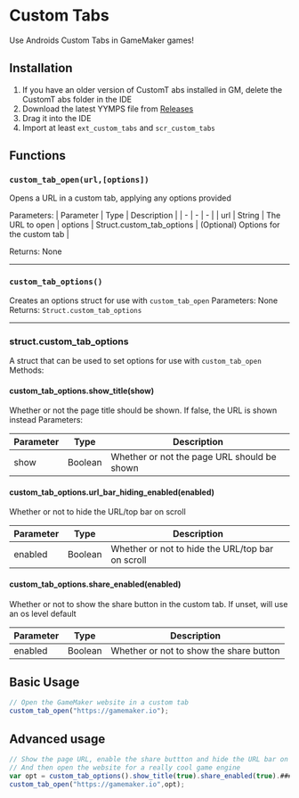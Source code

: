 # Custom Tabs
Use Androids Custom Tabs in GameMaker games!

## Installation
1. If you have an older version of CustomT abs installed in GM, delete the CustomT abs folder in the IDE
2. Download the latest YYMPS file from [Releases](https://github.com/Sidorakh/custom-tabs/releases)
3. Drag it into the IDE
4. Import at least `ext_custom_tabs` and `scr_custom_tabs`

## Functions

### `custom_tab_open(url,[options])`
Opens a URL in a custom tab, applying any options provided

Parameters:
| Parameter | Type | Description |
|  - | - | - |
| url | String | The URL to open |
options | Struct.custom_tab_options | (Optional) Options for the custom tab |

Returns: None

---
### `custom_tab_options()`
Creates an options struct for use with `custom_tab_open`
Parameters: None
Returns: `Struct.custom_tab_options`

---

### struct.custom_tab_options
A struct that can be used to set options for use with `custom_tab_open`
Methods:
#### custom_tab_options.show_title(show)
Whether or not the page title should be shown. If false, the URL is shown instead
Parameters: 

| Parameter | Type | Description
| - | - | - |
show | Boolean | Whether or not the page URL should be shown

#### custom_tab_options.url_bar_hiding_enabled(enabled)
Whether or not to hide the URL/top bar on scroll

| Parameter | Type | Description |
| - | - | - |
| enabled | Boolean | Whether or not to hide the URL/top bar on scroll | 

#### custom_tab_options.share_enabled(enabled)
Whether or not to show the share button in the custom tab. If unset, will use an os level default

| Parameter | Type | Description |
| - | - | - |
| enabled | Boolean | Whether or not to show the share button |





## Basic Usage
```js
// Open the GameMaker website in a custom tab
custom_tab_open("https://gamemaker.io");
```

## Advanced usage
```js
// Show the page URL, enable the share buttton and hide the URL bar on scroll
// And then open the website for a really cool game engine
var opt = custom_tab_options().show_title(true).share_enabled(true).#### url_bar_hiding_enabled(true);
custom_tab_open("https://gamemaker.io",opt);


```